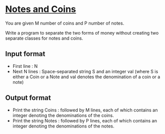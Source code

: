 # [Notes and Coins][link]

You are given M number of coins and P number of notes.

Write a program to separate the two forms of money without creating two separate classes for notes and coins.

## Input format

- First line : N
- Next N lines : Space-separated string S and an integer val (where S is either a Coin or a Note and val denotes the denomination of a coin or a note)

## Output format

- Print the string Coins : followed by M lines, each of which contains an integer denoting the denominations of the coins.
- Print the string Notes : followed by P lines, each of which contains an integer denoting the denominations of the notes.

[link]: https://www.hackerearth.com/practice/basic-programming/implementation/basics-of-implementation/practice-problems/algorithm/fla06-1-81b4419c/
